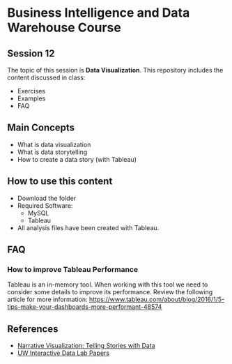 # Business Intelligence and Data Warehouse Course

## Session 12

The topic of this session is **Data Visualization**. This repository includes the content discussed in class:

  - Exercises
  - Examples
  - FAQ

## Main Concepts

  - What is data visualization
  - What is data storytelling
  - How to create a data story (with Tableau)
  
## How to use this content

  - Download the folder
  - Required Software:
	  - MySQL
	  - Tableau
  - All analysis files have been created with Tableau.
  
## FAQ
 
### How to improve Tableau Performance
 
Tableau is an in-memory tool. When working with this tool we need to consider some details to improve its performance. Review the following article for more information: https://www.tableau.com/about/blog/2016/1/5-tips-make-your-dashboards-more-performant-48574

## References

  - [Narrative Visualization: Telling Stories with Data](http://vis.stanford.edu/papers/narrative)
  - [UW Interactive Data Lab Papers](http://idl.cs.washington.edu/papers/)
